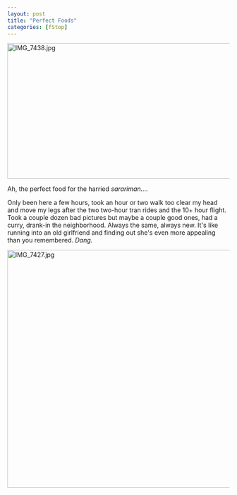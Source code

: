 ```yaml
---
layout: post
title: "Perfect Foods"
categories: [fStop]
---
```

<img alt="IMG_7438.jpg" src="http://www.botzilla.com/blog/pix2006/IMG_7438.jpg" width="807" height="307" border="0" />

Ah, the perfect food for the harried <i>sarariman....</i> 

Only been here a few hours, took an hour or two walk too clear my head and move my legs after the two two-hour tran rides and the 10+ hour flight. Took a couple dozen bad pictures but maybe a couple good ones, had a curry, drank-in the neighborhood. Always the same, always new. It's like running into an old girlfriend and finding out she's even more appealing than you remembered. <i>Dang.</i>

<img alt="IMG_7427.jpg" src="http://www.botzilla.com/blog/pix2006/IMG_7427.jpg" width="807" height="538" border="0" />


